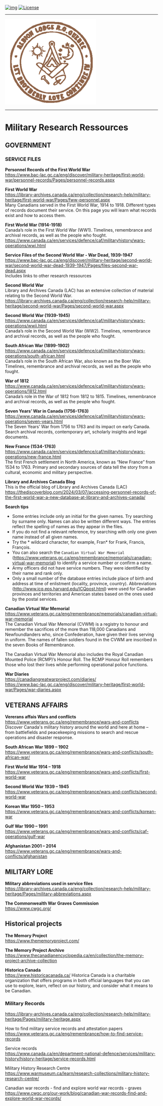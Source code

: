 <!-- ENTETE -->
[![img](https://img.shields.io/badge/Cycle%20de%20Vie-Édition-339999)](https://franc-maconnerie.ca)
[![License](https://img.shields.io/badge/Licence-MIT-blue)](LICENSE)

---

<div>
    <a target="_blank" href="https://franc-maconnerie.ca">
      <img src="images/logo.png" alt="Julio Torres Freemasonry" width="300"/>
    </a>
</div>

--- 

<!-- FIN ENTETE -->

# Military Research Ressources 

## GOVERNMENT 
### SERVICE FILES  
**Personnel Records of the First World War**  
https://www.bac-lac.gc.ca/eng/discover/military-heritage/first-world-war/personnel-records/Pages/personnel-records.aspx

**First World War**  
https://library-archives.canada.ca/eng/collection/research-help/military-heritage/first-world-war/Pages/fww-personnel.aspx  
Many Canadians served in the First World War, 1914 to 1918. Different types of records document their service. On this page you will learn what records exist and how to access them.  

**First World War (1914-1918)**  
Canada’s role in the First World War (WW1). Timelines, remembrance and archival records, as well as the people who fought.  
https://www.canada.ca/en/services/defence/caf/militaryhistory/wars-operations/wwi.html

**Service Files of the Second World War - War Dead, 1939-1947**  
https://www.bac-lac.gc.ca/eng/discover/military-heritage/second-world-war/second-world-war-dead-1939-1947/Pages/files-second-war-dead.aspx  
Includes links to other research ressources 

**Second World War**  
Library and Archives Canada (LAC) has an extensive collection of material relating to the Second World War.  
https://library-archives.canada.ca/eng/collection/research-help/military-heritage/second-world-war/Pages/second-world-war.aspx

**Second World War (1939-1945)**  
https://www.canada.ca/en/services/defence/caf/militaryhistory/wars-operations/wwii.html  
Canada’s role in the Second World War (WW2). Timelines, remembrance and archival records, as well as the people who fought.

**South African War (1899-1902)**  
https://www.canada.ca/en/services/defence/caf/militaryhistory/wars-operations/south-african.html  
Canada’s role in the South African War, also known as the Boer War. Timelines, remembrance and archival records, as well as the people who fought.

**War of 1812**  
https://www.canada.ca/en/services/defence/caf/militaryhistory/wars-operations/1812.html  
Canada’s role in the War of 1812 from 1812 to 1815. Timelines, remembrance and archival records, as well as the people who fought.

**Seven Years’ War in Canada (1756-1763)**   
https://www.canada.ca/en/services/defence/caf/militaryhistory/wars-operations/seven-years.html  
The Seven Years’ War from 1756 to 1763 and its impact on early Canada. Search archival records, contemporary art, scholarly insights and legal documents.

**New France (1534-1763)**  
https://www.canada.ca/en/services/defence/caf/militaryhistory/wars-operations/new-france.html  
The first French settlement in North America, known as “New France” from 1534 to 1763. Primary and secondary sources of data tell the story from a cultural, economic and military perspective.

**Library and Archives Canada Blog**  
This is the official blog of Library and Archives Canada (LAC)  
https://thediscoverblog.com/2024/03/07/accessing-personnel-records-of-the-first-world-war-a-new-database-at-library-and-archives-canada/

**Search tips**  
- Some entries include only an initial for the given names. Try searching by surname only. Names can also be written different ways. The entries reflect the spelling of names as they appear in the files.
- If you do not find a relevant reference, try searching with only one given name instead of all given names.
- Try the * wildcard character, for example, Fran* for Frank, Francis, François.
- You can also search the `Canadian Virtual War Memorial` (https://www.veterans.gc.ca/eng/remembrance/memorials/canadian-virtual-war-memorial) to identify a service number or confirm a name.
- Army officers did not have service numbers. They were identified by their name and rank only.
- Only a small number of the database entries include place of birth and address at time of enlistment (locality, province, country). Abbreviations (http://www.icq.eps.harvard.edu/ICQpost.html) were used for Canadian provinces and territories and American states based on the ones used by the postal services.


**Canadian Virtual War Memorial**  
https://www.veterans.gc.ca/eng/remembrance/memorials/canadian-virtual-war-memorial  
The Canadian Virtual War Memorial (CVWM) is a registry to honour and remember the sacrifices of the more than 118,000 Canadians and Newfoundlanders who, since Confederation, have given their lives serving in uniform. The names of fallen soldiers found in the CVWM are inscribed in the seven Books of Remembrance.

The Canadian Virtual War Memorial also includes the Royal Canadian Mounted Police (RCMP)’s Honour Roll. The RCMP Honour Roll remembers those who lost their lives while performing operational police functions.

**War Diaries**   
https://canadiangreatwarproject.com/diaries/   
https://www.bac-lac.gc.ca/eng/discover/military-heritage/first-world-war/Pages/war-diaries.aspx

## VETERANS AFFAIRS

**Vererans affais Wars and conflicts**  
https://www.veterans.gc.ca/eng/remembrance/wars-and-conflicts  
Discover Canada's military history around the world and here at home – from battlefields and peacekeeping missions to search and rescue operations and disaster response.

**South African War 1899 – 1902**  
https://www.veterans.gc.ca/eng/remembrance/wars-and-conflicts/south-african-war/

**First World War 1914 – 1918**  
https://www.veterans.gc.ca/eng/remembrance/wars-and-conflicts/first-world-war

**Second World War 1939 – 1945**  
https://www.veterans.gc.ca/eng/remembrance/wars-and-conflicts/second-world-war

**Korean War 1950 – 1953**  
https://www.veterans.gc.ca/eng/remembrance/wars-and-conflicts/korean-war

**Gulf War 1990 – 1991**  
https://www.veterans.gc.ca/eng/remembrance/wars-and-conflicts/caf-operations/gulf-war

**Afghanistan 2001 – 2014**  
https://www.veterans.gc.ca/eng/remembrance/wars-and-conflicts/afghanistan


## MILITARY LORE 

**Military abbreviations used in service files**  
https://library-archives.canada.ca/eng/collection/research-help/military-heritage/Pages/military-abbreviations.aspx


**The Commonwealth War Graves Commission**  
https://www.cwgc.org/

## Historical projects

**The Memory Project**  
https://www.thememoryproject.com/

**The Memory Project Archive**  
https://www.thecanadianencyclopedia.ca/en/collection/the-memory-project-archive-collection

**Historica Canada**  
https://www.historicacanada.ca/
Historica Canada is a charitable organization that offers programs in both official languages that you can use to explore, learn, reflect on our history, and consider what it means to be Canadian.

### Military Records 

https://library-archives.canada.ca/eng/collection/research-help/military-heritage/Pages/military-heritage.aspx

How to find military service records and attestation papers  
https://www.veterans.gc.ca/eng/remembrance/how-to-find-service-records

Service records  
https://www.canada.ca/en/department-national-defence/services/military-history/history-heritage/service-records.html

Military History Research Centre  
https://www.warmuseum.ca/learn/research-collections/military-history-research-centre/

Canadian war records - find and explore world war records - graves  
https://www.cwgc.org/our-work/blog/canadian-war-records-find-and-explore-world-war-records/
